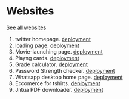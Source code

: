 # Websites
[See all websites](https://nanda8106.github.io/myProjects/Projects/index.html)
1. twitter homepage. [deployment](https://nanda8106.github.io/myProjects/twitter/index.html)
2. loading page. [deployment](https://nanda8106.github.io/myProjects/loading/index.html)
3. Movie-launching page. [deployment](https://nanda8106.github.io/myProjects/movies-launch/index.html)
4. Playng cards. [deployment](https://nanda8106.github.io/myProjects/playingCards/cards.html)
5. Grade calculator. [deployment](https://nanda8106.github.io/myProjects/gradeChecker/grade.html)
6. Password Strength checker. [deployment](https://nanda8106.github.io/myProjects/password-Strength/password.html)
7. Whatsapp desktop home page. [deployment](https://nanda8106.github.io/myProjects/whatsapp-desktop/index.html)
8. Eccomerce for tshirts. [deployment](https://nanda8106.github.io/myProjects/ecommerce/index.html)
9. Jntua PDF downloader. [deployment](https://nanda8106.github.io/myProjects/jntua-ciricullum/index.html)
